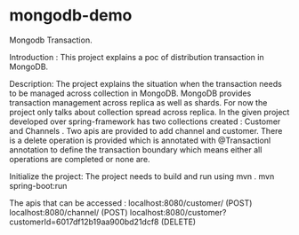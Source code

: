 # mongodb-demo
Mongodb Transaction.

Introduction : 
This project explains a poc of distribution transaction in MongoDB. 

Description: 
The project explains the situation when the transaction needs to be managed across collection in MongoDB. MongoDB provides transaction management across replica as well as shards. 
For now the project only talks about collection spread across replica. 
In the given project developed over spring-framework has two collections created : Customer and Channels . Two apis are provided to add channel and customer. There is a delete operation is provided which is annotated with @Transactionl annotation to define the transaction boundary which means either all operations are completed or none are.

Initialize the project: 
The project needs to build and run using mvn .
mvn spring-boot:run

The apis that can be accessed : 
localhost:8080/customer/ (POST)
localhost:8080/channel/ (POST)
localhost:8080/customer?customerId=6017df12b19aa900bd21dcf8 (DELETE)
